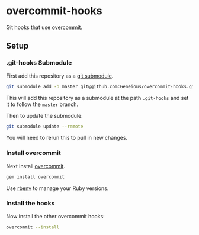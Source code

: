 # overcommit-hooks

Git hooks that use [overcommit].

## Setup

### .git-hooks Submodule

First add this repository as a [git submodule].
```bash
git submodule add -b master git@github.com:Geneious/overcommit-hooks.git .git-hooks
```

This will add this repository as a submodule at the path `.git-hooks` and set it to follow the `master` branch. 

Then to update the submodule:
``` bash
git submodule update --remote
```

You will need to rerun this to pull in new changes.

### Install overcommit

Next install [overcommit].

```bash
gem install overcommit
```

Use [rbenv] to manage your Ruby versions.

### Install the hooks

Now install the other overcommit hooks:
```bash
overcommit --install
```

[git submodule]: https://git-scm.com/book/en/v2/Git-Tools-Submodules
[overcommit]: https://github.com/brigade/overcommit
[rbenv]: https://github.com/rbenv/rbenv/
